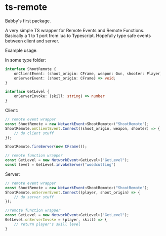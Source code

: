 # ts-remote
Babby's first package.

A very simple TS wrapper for Remote Events and Remote Functions. Basically a 1 to 1 port from lua to Typescript. Hopefully type safe events between client and server.

Example usage:

In some type folder:
```typescript
interface ShootRemote {
    onClientEvent: (shoot_origin: CFrame, weapon: Gun, shooter: Player) => void;
    onServerEvent: (shoot_origin: CFrame) => void;
}

interface GetLevel {
    onServerInvoke: (skill: string) => number
}
```

Client:
```typescript
// remote event wrapper
const ShootRemote = new NetworkEvent<ShootRemote>("ShootRemote");
ShootRemote.onClientEvent.Connect((shoot_origin, weapon, shooter) => {
    // do client stuff
});

ShootRemote.fireServer(new CFrame());

// remote function wrapper
const GetLevel = new NetworkEvent<GetLevel>("GetLevel");
const level = GetLevel.invokeServer("woodcutting")
```

Server:
```typescript
// remote event wrapper
const ShootRemote = new NetworkEvent<ShootRemote>("ShootRemote");
ShootRemote.onServerEvent.Connect((player, shoot_origin) => {
    // do server stuff
});

//remote function wrapper
const GetLevel = new NetworkEvent<GetLevel>("GetLevel");
GetLevel.onServerInvoke = (player, skill) => {
    // return player's skill level
}
```
